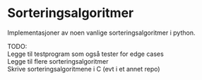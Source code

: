 # Sorteringsalgoritmer

Implementasjoner av noen vanlige sorteringsalgoritmer i python.

TODO:\
Legge til testprogram som også tester for edge cases\
Legge til flere sorteringsalgoritmer\
Skrive sorteringsalgoritmene i C (evt i et annet repo)
